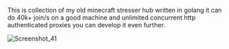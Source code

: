 This is collection of my old minecraft stresser hub written in golang
it can do 40k+ join/s on a good machine and unlimited concurrent http authenticated proxies
you can develop it even further.

![Screenshot_41](https://github.com/hakanerensen112/Pixelsmasher/assets/94652683/21640f52-53d6-4b22-97c6-9c61eaf8037f)
